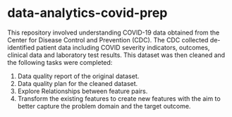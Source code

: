 
# data-analytics-covid-prep

This repository involved understanding COVID-19 data obtained from the Center for Disease Control and Prevention (CDC).
The CDC collected de-identified patient data including COVID severity indicators, outcomes, clinical data and laboratory test results. This dataset was then cleaned and the following tasks were completed:

1. Data quality report of the original dataset.
2. Data quality plan for the cleaned dataset.
3. Explore Relationships between feature pairs.
4. Transform the existing features to create new features with the aim to better capture the problem domain and the target outcome.  

